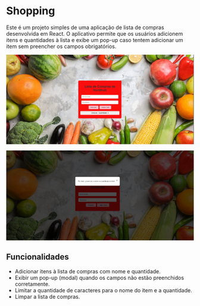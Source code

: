 # Shopping

Este é um projeto simples de uma aplicação de lista de compras desenvolvida em React. O aplicativo permite que os usuários adicionem itens e quantidades à lista e exibe um pop-up caso tentem adicionar um item sem preencher os campos obrigatórios.


![Tela do Projeto - Lista de Compra](.../../shopping/src/images/img.png)

![Tela do Projeto - Lista de Compra](.../../shopping/src/images/img1.png)

## Funcionalidades

- Adicionar itens à lista de compras com nome e quantidade.
- Exibir um pop-up (modal) quando os campos não estão preenchidos corretamente.
- Limitar a quantidade de caracteres para o nome do item e a quantidade.
- Limpar a lista de compras.
